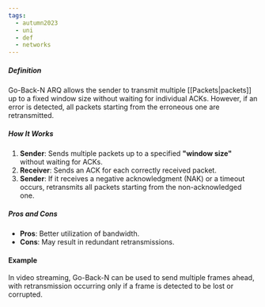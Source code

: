 ```yaml
---
tags:
  - autumn2023
  - uni
  - def
  - networks
---
```

##### Definition

Go-Back-N ARQ allows the sender to transmit multiple [[Packets|packets]] up to a fixed window size without waiting for individual ACKs. However, if an error is detected, all packets starting from the erroneous one are retransmitted.

##### How It Works

1. **Sender**: Sends multiple packets up to a specified **"window size"** without waiting for ACKs.
2. **Receiver**: Sends an ACK for each correctly received packet.
3. **Sender**: If it receives a negative acknowledgment (NAK) or a timeout occurs, retransmits all packets starting from the non-acknowledged one.

##### Pros and Cons

- **Pros**: Better utilization of bandwidth.
- **Cons**: May result in redundant retransmissions.

#### Example

In video streaming, Go-Back-N can be used to send multiple frames ahead, with retransmission occurring only if a frame is detected to be lost or corrupted.